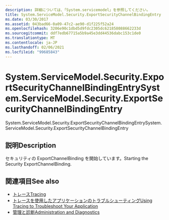 ```yaml
---
description: 詳細については、「System.servicemodel」を参照してください。
title: System.ServiceModel.Security.ExportSecurityChannelBindingEntry
ms.date: 03/30/2017
ms.assetid: 043bad66-0a09-47c2-ae90-d1f225f52a24
ms.openlocfilehash: 3206e90c1dbd5d9fdc2305dc621858088662233d
ms.sourcegitcommit: ddf7edb67715a5b9a45e3dd44536dabc153c1de0
ms.translationtype: MT
ms.contentlocale: ja-JP
ms.lasthandoff: 02/06/2021
ms.locfileid: "99685843"
---
```

# <a name="systemservicemodelsecurityexportsecuritychannelbindingentry"></a><span data-ttu-id="684d7-103">System.ServiceModel.Security.ExportSecurityChannelBindingEntry</span><span class="sxs-lookup"><span data-stu-id="684d7-103">System.ServiceModel.Security.ExportSecurityChannelBindingEntry</span></span>

<span data-ttu-id="684d7-104">System.ServiceModel.Security.ExportSecurityChannelBindingEntry</span><span class="sxs-lookup"><span data-stu-id="684d7-104">System.ServiceModel.Security.ExportSecurityChannelBindingEntry</span></span>  
  
## <a name="description"></a><span data-ttu-id="684d7-105">説明</span><span class="sxs-lookup"><span data-stu-id="684d7-105">Description</span></span>  

 <span data-ttu-id="684d7-106">セキュリティの ExportChannelBinding を開始しています。</span><span class="sxs-lookup"><span data-stu-id="684d7-106">Starting the Security ExportChannelBinding.</span></span>  
  
## <a name="see-also"></a><span data-ttu-id="684d7-107">関連項目</span><span class="sxs-lookup"><span data-stu-id="684d7-107">See also</span></span>

- [<span data-ttu-id="684d7-108">トレース</span><span class="sxs-lookup"><span data-stu-id="684d7-108">Tracing</span></span>](index.md)
- [<span data-ttu-id="684d7-109">トレースを使用したアプリケーションのトラブルシューティング</span><span class="sxs-lookup"><span data-stu-id="684d7-109">Using Tracing to Troubleshoot Your Application</span></span>](using-tracing-to-troubleshoot-your-application.md)
- [<span data-ttu-id="684d7-110">管理と診断</span><span class="sxs-lookup"><span data-stu-id="684d7-110">Administration and Diagnostics</span></span>](../index.md)
